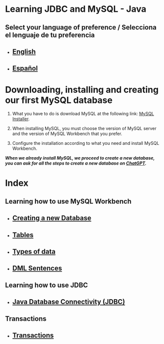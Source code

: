 # Learning JDBC and MySQL - Java

## Select your language of preference / Selecciona el lenguaje de tu preferencia

- ## [English](https://github.com/Jbarseg/Learning-Java-JDBC-and-MySQL/blob/master/README.en.md)

- ## [Español](https://github.com/Jbarseg/Learning-Java-JDBC-and-MySQL/blob/master/README.es.md)

# Downloading, installing and creating our first MySQL database

1. What you have to do is download MySQL at the following link: [MySQL Installer](https://dev.mysql.com/downloads/windows/installer/8.0.html).

2. When installing MySQL, you must choose the version of MySQL server and the version of MySQL Workbench that you prefer.

3. Configure the installation according to what you need and install MySQL Workbench.

**_When we already install MySQL, we proceed to create a new database, you can ask for all the steps to create a new database on [ChatGPT](https://chat.openai.com/chat)._**

# Index

## Learning how to use MySQL Workbench

- ## [Creating a new Database](https://github.com/Jbarseg/Learning-Java-JDBC-and-MySQL/blob/master/README.en.md)

- ## [Tables](https://github.com/Jbarseg/Learning-Java-JDBC-and-MySQL/blob/master/README.es.md)

- ## [Types of data](https://github.com/Jbarseg/Learning-Java-JDBC-and-MySQL/blob/master/README.es.md)

- ## [DML Sentences](https://github.com/Jbarseg/Learning-Java-JDBC-and-MySQL/blob/master/README.es.md)

## Learning how to use JDBC

- ## [Java Database Connectivity (JDBC)](https://github.com/Jbarseg/Learning-Java-JDBC-and-MySQL/blob/master/README.es.md)

## Transactions

- ## [Transactions](https://github.com/Jbarseg/Learning-Java-JDBC-and-MySQL/blob/master/README.es.md)
